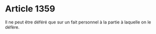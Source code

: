 # Article 1359

Il ne peut être déféré que sur un fait personnel à la partie à laquelle on le défère.